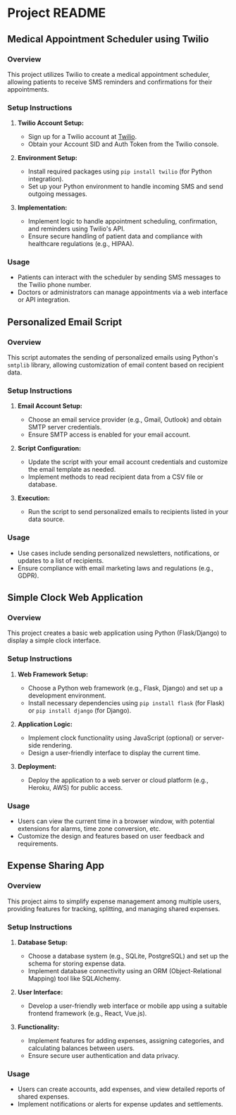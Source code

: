 
# Project README

## Medical Appointment Scheduler using Twilio

### Overview
This project utilizes Twilio to create a medical appointment scheduler, allowing patients to receive SMS reminders and confirmations for their appointments.

### Setup Instructions
1. **Twilio Account Setup:**
   - Sign up for a Twilio account at [Twilio](https://www.twilio.com).
   - Obtain your Account SID and Auth Token from the Twilio console.

2. **Environment Setup:**
   - Install required packages using `pip install twilio` (for Python integration).
   - Set up your Python environment to handle incoming SMS and send outgoing messages.

3. **Implementation:**
   - Implement logic to handle appointment scheduling, confirmation, and reminders using Twilio's API.
   - Ensure secure handling of patient data and compliance with healthcare regulations (e.g., HIPAA).

### Usage
- Patients can interact with the scheduler by sending SMS messages to the Twilio phone number.
- Doctors or administrators can manage appointments via a web interface or API integration.

## Personalized Email Script

### Overview
This script automates the sending of personalized emails using Python's `smtplib` library, allowing customization of email content based on recipient data.

### Setup Instructions
1. **Email Account Setup:**
   - Choose an email service provider (e.g., Gmail, Outlook) and obtain SMTP server credentials.
   - Ensure SMTP access is enabled for your email account.

2. **Script Configuration:**
   - Update the script with your email account credentials and customize the email template as needed.
   - Implement methods to read recipient data from a CSV file or database.

3. **Execution:**
   - Run the script to send personalized emails to recipients listed in your data source.

### Usage
- Use cases include sending personalized newsletters, notifications, or updates to a list of recipients.
- Ensure compliance with email marketing laws and regulations (e.g., GDPR).

## Simple Clock Web Application

### Overview
This project creates a basic web application using Python (Flask/Django) to display a simple clock interface.

### Setup Instructions
1. **Web Framework Setup:**
   - Choose a Python web framework (e.g., Flask, Django) and set up a development environment.
   - Install necessary dependencies using `pip install flask` (for Flask) or `pip install django` (for Django).

2. **Application Logic:**
   - Implement clock functionality using JavaScript (optional) or server-side rendering.
   - Design a user-friendly interface to display the current time.

3. **Deployment:**
   - Deploy the application to a web server or cloud platform (e.g., Heroku, AWS) for public access.

### Usage
- Users can view the current time in a browser window, with potential extensions for alarms, time zone conversion, etc.
- Customize the design and features based on user feedback and requirements.

## Expense Sharing App

### Overview
This project aims to simplify expense management among multiple users, providing features for tracking, splitting, and managing shared expenses.

### Setup Instructions
1. **Database Setup:**
   - Choose a database system (e.g., SQLite, PostgreSQL) and set up the schema for storing expense data.
   - Implement database connectivity using an ORM (Object-Relational Mapping) tool like SQLAlchemy.

2. **User Interface:**
   - Develop a user-friendly web interface or mobile app using a suitable frontend framework (e.g., React, Vue.js).

3. **Functionality:**
   - Implement features for adding expenses, assigning categories, and calculating balances between users.
   - Ensure secure user authentication and data privacy.

### Usage
- Users can create accounts, add expenses, and view detailed reports of shared expenses.
- Implement notifications or alerts for expense updates and settlements.

